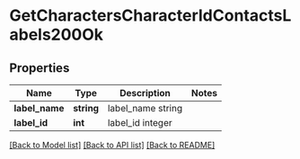 # GetCharactersCharacterIdContactsLabels200Ok

## Properties
Name | Type | Description | Notes
------------ | ------------- | ------------- | -------------
**label_name** | **string** | label_name string | 
**label_id** | **int** | label_id integer | 

[[Back to Model list]](../README.md#documentation-for-models) [[Back to API list]](../README.md#documentation-for-api-endpoints) [[Back to README]](../README.md)


